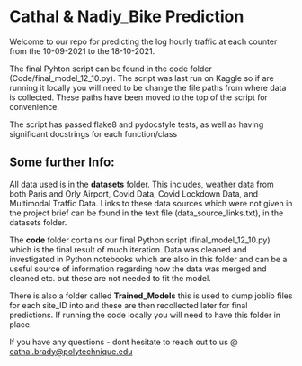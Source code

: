 # Cathal & Nadiy_Bike Prediction
Welcome to our repo for predicting the log hourly traffic at each counter from the 10-09-2021 to the 18-10-2021.

The final Pyhton script can be found in the code folder (Code/final_model_12_10.py). The script was last run on Kaggle so if are running it locally you will need to be change the file paths from where data is collected. These paths have been moved to the top of the script for convenience. 

The script has passed flake8 and pydocstyle tests, as well as having significant docstrings for each function/class

## Some further Info:
All data used is in the **datasets** folder. This includes, weather data from both Paris and Orly Airport, Covid Data, Covid Lockdown Data, and Multimodal Traffic Data. Links to these data sources which were not given in the project brief can be found in the text file (data_source_links.txt), in the datasets folder.

The **code** folder contains our final Python script (final_model_12_10.py) which is the final result of much iteration. Data was cleaned and investigated in Python notebooks which are also in this folder and can be a useful source of information regarding how the data was merged and cleaned etc. but these are not needed to fit the model. 

There is also a folder called **Trained_Models** this is used to dump joblib files for each site_ID into and these are then recollected later for final predictions. If running the code locally you will need to have this folder in place. 

If you have any questions - dont hesitate to reach out to us @ cathal.brady@polytechnique.edu 
